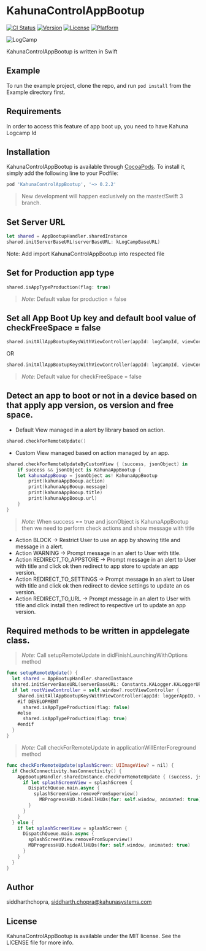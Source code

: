 # KahunaControlAppBootup

[![CI Status](http://img.shields.io/travis/siddharthchopra/KahunaControlAppBootup.svg?style=flat)](https://travis-ci.org/siddharthchopra/KahunaControlAppBootup)
[![Version](https://img.shields.io/cocoapods/v/KahunaControlAppBootup.svg?style=flat)](http://cocoapods.org/pods/KahunaControlAppBootup)
[![License](https://img.shields.io/cocoapods/l/KahunaControlAppBootup.svg?style=flat)](http://cocoapods.org/pods/KahunaControlAppBootup)
[![Platform](https://img.shields.io/cocoapods/p/KahunaControlAppBootup.svg?style=flat)](http://cocoapods.org/pods/KahunaControlAppBootup)

![LogCamp](http://www.kahuna-mobihub.com/templates/ja_puresite/images/logo-trans.png)

KahunaControlAppBootup is written in Swift

## Example

To run the example project, clone the repo, and run `pod install` from the Example directory first.

## Requirements
In order to access this feature of app boot up, you need to have Kahuna Logcamp Id

## Installation

KahunaControlAppBootup is available through [CocoaPods](http://cocoapods.org). To install
it, simply add the following line to your Podfile:

```ruby
pod 'KahunaControlAppBootup', '~> 0.2.2'
```
> New development will happen exclusively on the master/Swift 3 branch.

## Set Server URL
```swift
let shared = AppBootupHandler.sharedInstance
shared.initServerBaseURL(serverBaseURL: kLogCampBaseURL)
```
Note:
Add import KahunaControlAppBootup into respected file


## Set for Production app type

```swift
shared.isAppTypeProduction(flag: true)
```
> _Note:_ Default value for production = false


## Set all App Boot Up key and default bool value of checkFreeSpace = false
```swift
shared.initAllAppBootupKeysWithViewController(appId: logCampId, viewController: rootViewController)
```
OR

```swift
shared.initAllAppBootupKeysWithViewController(appId: logCampId, viewController: rootViewController, checkFreeSpace: true)
```
> _Note:_ Default value for checkFreeSpace = false

## Detect an app to boot or not in a device based on that apply app version, os version and free space.
- Default View managed in a alert by library based on action.
```swift
shared.checkForRemoteUpdate()
```

- Custom View managed based on action managed by an app.
```swift
shared.checkForRemoteUpdateByCustomView { (success, jsonObject) in
    if success && jsonObject is KahunaAppBootup {
    let kahunaAppBooup = jsonObject as! KahunaAppBootup
        print(kahunaAppBooup.action)
        print(kahunaAppBooup.message)
        print(kahunaAppBooup.title)
        print(kahunaAppBooup.url)
    }
}
```
> _Note:_
When success == true and jsonObject is KahunaAppBootup 
then we need to perform check actions and show message with title
- Action BLOCK -> Restrict User to use an app by showing title and message in a alert.
- Action WARNING -> Prompt message in an alert to User with title.
- Action REDIRECT_TO_APPSTORE -> Prompt message in an alert to User with title and click ok then redirect to app store to update an app version.
- Action REDIRECT_TO_SETTINGS -> Prompt message in an alert to User with title and click ok then redirect to device settings to update an os version.
- Action REDIRECT_TO_URL -> Prompt message in an alert to User with title and click install then redirect to respective url to update an app version.

## Required methods to be written in appdelegate class.
> _Note:_
Call setupRemoteUpdate in didFinishLaunchingWithOptions method
```swift
func setupRemoteUpdate() {
  let shared = AppBootupHandler.sharedInstance
  shared.initServerBaseURL(serverBaseURL: Constants.KALogger.KALoggerURL)
  if let rootViewController = self.window?.rootViewController {
    shared.initAllAppBootupKeysWithViewController(appId: loggerAppID, viewController: rootViewController)
    #if DEVELOPMENT
      shared.isAppTypeProduction(flag: false)
    #else
      shared.isAppTypeProduction(flag: true)
    #endif
  }
}
```

> _Note:_
Call checkForRemoteUpdate in applicationWillEnterForeground method
```swift
func checkForRemoteUpdate(splashScreen: UIImageView? = nil) {
  if CheckConnectivity.hasConnectivity() {
    AppBootupHandler.sharedInstance.checkForRemoteUpdate { (success, jsonObject) in
      if let splashScreenView = splashScreen {
        DispatchQueue.main.async {
          splashScreenView.removeFromSuperview()
            MBProgressHUD.hideAllHUDs(for: self.window, animated: true)
        }
      }
    }
  } else {
    if let splashScreenView = splashScreen {
      DispatchQueue.main.async {
        splashScreenView.removeFromSuperview()
        MBProgressHUD.hideAllHUDs(for: self.window, animated: true)
      }
    }
  }
}
```

## Author

siddharthchopra, siddharth.chopra@kahunasystems.com

## License

KahunaControlAppBootup is available under the MIT license. See the LICENSE file for more info.
